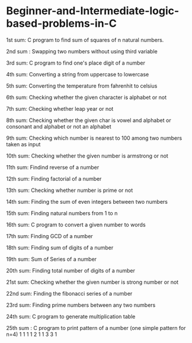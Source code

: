 # Beginner-and-Intermediate-logic-based-problems-in-C

1st sum: C program to find sum of squares of n natural numbers.

2nd sum : Swapping two numbers without using third variable

3rd sum: C program to find one's place digit of a number

4th sum: Converting a string from uppercase to lowercase

5th sum: Converting the temperature from fahrenhit to celsius

6th sum: Checking whether the given character is alphabet or not

7th sum: Checking whether leap year or not

8th sum: Checking whether the given char is vowel and alphabet or consonant and alphabet or not an alphabet

9th sum: Checking which number is nearest to 100 among two numbers taken as input

10th sum: Checking whether the given number is armstrong or not

11th sum: Findind reverse of a number

12th sum: Finding factorial of a number

13th sum: Checking whether number is prime or not

14th sum: Finding the sum of even integers between two numbers

15th sum: Finding natural numbers from 1 to n

16th sum: C program to convert a given number to words

17th sum: Finding GCD of a number

18th sum: Finding sum of digits of a number

19th sum: Sum of Series of a number

20th sum: Finding total number of digits of a number

21st sum: Checking whether the given number is strong number or not

22nd sum: Finding the fibonacci series of a number

23rd sum: Finding prime numbers between  any two numbers

24th sum: C program to generate multiplication table

25th sum : C program to print pattern of a number (one simple pattern for n=4)
      1
    1   1
  1   2   1
1   3    3   1   
